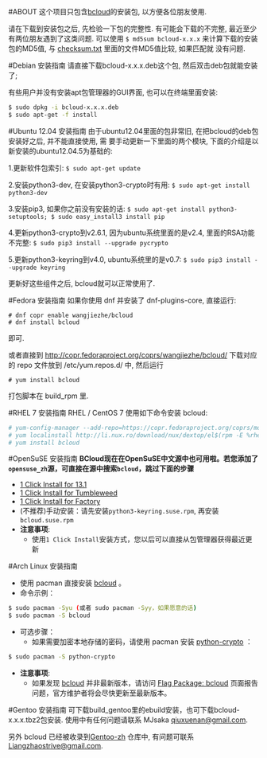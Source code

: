 
#ABOUT
这个项目只包含[bcloud](https://github.com/LiuLang/bcloud)的安装包,
以方便各位朋友使用.

请在下载到安装包之后, 先检验一下包的完整性. 有可能会下载的不完整, 最近至少
有两位朋友遇到了这类问题. 可以使用 `$ md5sum bcloud-x.x.x` 来计算下载的安装
包的MD5值, 与 [checksum.txt](checksum.txt) 里面的文件MD5值比较, 如果匹配就
没有问题.

#Debian 安装指南
请直接下载bcloud-x.x.x.deb这个包, 然后双击deb包就能安装了;

有些用户并没有安装apt包管理器的GUI界面, 也可以在终端里面安装:

```sh
$ sudo dpkg -i bcloud-x.x.x.deb
$ sudo apt-get -f install
```

#Ubuntu 12.04 安装指南
由于ubuntu12.04里面的包非常旧, 在把bcloud的deb包安装好之后, 并不能直接使用, 需
要手动更新一下里面的两个模块, 下面的介绍是以新安装的ubuntu12.04.5为基础的:

1.更新软件包索引: `$ sudo apt-get update`

2.安装python3-dev, 在安装python3-crypto时有用: `$ sudo apt-get install python3-dev`

3.安装pip3, 如果你之前没有安装的话: `$ sudo apt-get install python3-setuptools; $ sudo easy_install3 install pip`

4.更新python3-crypto到v2.6.1, 因为ubuntu系统里面的是v2.4, 里面的RSA功能不完整: `$ sudo pip3 install --upgrade pycrypto`

5.更新python3-keyring到v4.0, ubuntu系统里的是v0.7: `$ sudo pip3 install --upgrade keyring`

更新好这些组件之后, bcloud就可以正常使用了.


#Fedora 安装指南
如果你使用 dnf 并安装了 dnf-plugins-core, 直接运行:

```
# dnf copr enable wangjiezhe/bcloud
# dnf install bcloud
```

即可.

或者直接到 <http://copr.fedoraproject.org/coprs/wangjiezhe/bcloud/> 下载对应的
repo 文件放到 /etc/yum.repos.d/ 中, 然后运行

```
# yum install bcloud
```

打包脚本在 build\_rpm 里.

#RHEL 7 安装指南
RHEL / CentOS 7 使用如下命令安装 bcloud:

```sh
# yum-config-manager --add-repo=https://copr.fedoraproject.org/coprs/mosquito/myrepo/repo/epel-$(rpm -E %?rhel)/mosquito-myrepo-epel-$(rpm -E %?rhel).repo
# yum localinstall http://li.nux.ro/download/nux/dextop/el$(rpm -E %rhel)/x86_64/nux-dextop-release-0-2.el$(rpm -E %rhel).nux.noarch.rpm
# yum install bcloud
```

#OpenSuSE 安装指南
**BCloud现在在OpenSuSE中文源中也可用啦。若您添加了`opensuse_zh`源，可直接在源中搜索`bcloud`，跳过下面的步骤**

+ [1 Click Install for 13.1](http://software.opensuse.org/ymp/home:qgymib:bcloud/openSUSE_13.1/bcloud.ymp?base=openSUSE%3A13.1&query=bcloud)
+ [1 Click Install for Tumbleweed](http://software.opensuse.org/ymp/home:qgymib:bcloud/openSUSE_Tumbleweed/bcloud.ymp?base=openSUSE%3A13.1&query=bcloud)
+ [1 Click Install for Factory](http://software.opensuse.org/ymp/home:qgymib:bcloud/openSUSE_Factory/bcloud.ymp?base=openSUSE%3AFactory&query=bcloud)
+ (不推荐)手动安装：请先安装`python3-keyring.suse.rpm`, 再安装`bcloud.suse.rpm`
+ **注意事项**:
    + 使用`1 Click Install`安装方式，您以后可以直接从包管理器获得最近更新

#Arch Linux 安装指南

+ 使用 pacman 直接安装 [bcloud](https://www.archlinux.org/packages/community/any/bcloud/) 。
+ 命令示例：

```sh
$ sudo pacman -Syu (或者 sudo pacman -Syy，如果愿意的话)
$ sudo pacman -S bcloud
```

+ 可选步骤：
    + 如果需要加密本地存储的密码，请使用 pacman 安装 [python-crypto](https://www.archlinux.org/packages/extra/x86_64/python-crypto/) ：

```sh
$ sudo pacman -S python-crypto
```

+ **注意事项**:
    + 如果发现 [bcloud](https://www.archlinux.org/packages/community/any/bcloud/) 并非最新版本，请访问 [Flag Package: bcloud](https://www.archlinux.org/packages/community/any/bcloud/flag/) 页面报告问题，官方维护者将会尽快更新至最新版本。

#Gentoo 安装指南
可下载build_gentoo里的ebuild安装，也可下载bcloud-x.x.x.tbz2包安装. 使用中有任何问题请联系 MJsaka <qiuxuenan@gmail.com>. 

另外 bcloud 已经被收录到[Gentoo-zh](https://github.com/microcai/gentoo-zh)
仓库中, 有问题可联系[Liangzhaostrive@gmail.com](Liangzhaostrive@gmail.com).
